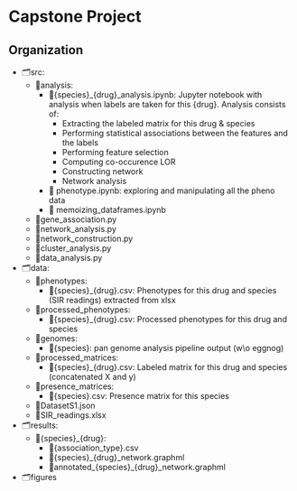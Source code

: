 # Capstone Project

## Organization

* 🗂️src:
  * 📁analysis:
    * 📄{species}_{drug}_analysis.ipynb: Jupyter notebook with analysis when labels are taken for this {drug}. Analysis consists of:
      * Extracting the labeled matrix for this drug & species
      * Performing statistical associations between the features and the labels
      * Performing feature selection 
      * Computing co-occurence LOR
      * Constructing network
      * Network analysis
    * 📄 phenotype.ipynb: exploring and manipulating all the pheno data
    * 📄 memoizing_dataframes.ipynb
  * 📄gene_association.py
  * 📄network_analysis.py
  * 📄network_construction.py
  * 📄cluster_analysis.py
  * 📄data_analysis.py
* 🗂️data:
  * 📁phenotypes:
    * 📄{species}_{drug}.csv: Phenotypes for this drug and species (SIR readings) extracted from xlsx
  * 📁processed_phenotypes:
    * 📄{species}_{drug}.csv: Processed phenotypes for this drug and species
  * 📁genomes:
    * 📁{species}: pan genome analysis pipeline output (w\o eggnog)
  * 📁processed_matrices:
    * 📄{species}_{drug}.csv: Labeled matrix for this drug and species (concatenated X and y)
  * 📁presence_matrices:
    * 📄{species}.csv: Presence matrix for this species
  * 📄DatasetS1.json
  * 📄SIR_readings.xlsx
* 🗂️results:
  * 📁{species}_{drug}:
    * 📄{association_type}.csv
    * 📄{species}_{drug}_network.graphml
    * 📄annotated_{species}_{drug}_network.graphml
* 🗂️figures